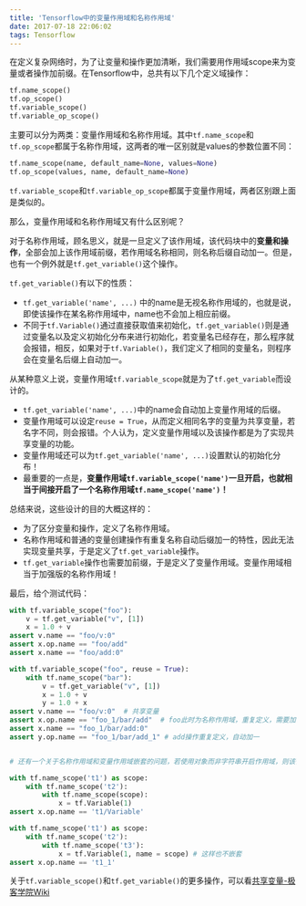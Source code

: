 ```yaml
---
title: 'Tensorflow中的变量作用域和名称作用域'
date: 2017-07-18 22:06:02
tags: Tensorflow
---
```


在定义复杂网络时，为了让变量和操作更加清晰，我们需要用作用域scope来为变量或者操作加前缀。在Tensorflow中，总共有以下几个定义域操作：

```python
tf.name_scope()
tf.op_scope()
tf.variable_scope()
tf.variable_op_scope()
```
主要可以分为两类：变量作用域和名称作用域。其中`tf.name_scope`和`tf.op_scope`都属于名称作用域，这两者的唯一区别就是values的参数位置不同：


```python
tf.name_scope(name, default_name=None, values=None)
tf.op_scope(values, name, default_name=None)
```

`tf.variable_scope`和`tf.variable_op_scope`都属于变量作用域，两者区别跟上面是类似的。

那么，变量作用域和名称作用域又有什么区别呢？

对于名称作用域，顾名思义，就是一旦定义了该作用域，该代码块中的**变量和操作**，全部会加上该作用域前缀，若作用域名称相同，则名称后缀自动加一。但是，也有一个例外就是`tf.get_variable()`这个操作。

`tf.get_variable()`有以下的性质：
- `tf.get_variable('name', ...)` 中的name是无视名称作用域的，也就是说，即使该操作在某名称作用域中，name也不会加上相应前缀。
- 不同于`tf.Variable()`通过直接获取值来初始化，`tf.get_variable()`则是通过变量名以及定义初始化分布来进行初始化，若变量名已经存在，那么程序就会报错，相反，如果对于`tf.Variable()`，我们定义了相同的变量名，则程序会在变量名后缀上自动加一。


从某种意义上说，变量作用域`tf.variable_scope`就是为了`tf.get_variable`而设计的。

- `tf.get_variable('name', ...)`中的name会自动加上变量作用域的后缀。
- 变量作用域可以设定`reuse = True`，从而定义相同名字的变量为共享变量，若名字不同，则会报错。个人认为，定义变量作用域以及该操作都是为了实现共享变量的功能。
- 变量作用域还可以为`tf.get_variable('name', ...)`设置默认的初始化分布！
- 最重要的一点是，**变量作用域`tf.variable_scope('name')`一旦开启，也就相当于间接开启了一个名称作用域`tf.name_scope('name')`！**

总结来说，这些设计的目的大概这样的：

- 为了区分变量和操作，定义了名称作用域。
- 名称作用域和普通的变量创建操作有重复名称自动后缀加一的特性，因此无法实现变量共享，于是定义了`tf.get_variable`操作。
- `tf.get_variable`操作也需要加前缀，于是定义了变量作用域。变量作用域相当于加强版的名称作用域！

最后，给个测试代码：

```python
with tf.variable_scope("foo"):
    v = tf.get_variable("v", [1])
    x = 1.0 + v
assert v.name == "foo/v:0"
assert x.op.name == "foo/add"
assert x.name == "foo/add:0"

with tf.variable_scope("foo", reuse = True):
    with tf.name_scope("bar"):
        v = tf.get_variable("v", [1])
        x = 1.0 + v
        y = 1.0 + x
assert v.name == "foo/v:0"  # 共享变量
assert x.op.name == "foo_1/bar/add"  # foo此时为名称作用域，重复定义，需要加一
assert x.name == "foo_1/bar/add:0"
assert y.op.name == "foo_1/bar/add_1" # add操作重复定义，自动加一


# 还有一个关于名称作用域和变量作用域嵌套的问题，若使用对象而非字符串开启作用域，则该作用域不嵌套

with tf.name_scope('t1') as scope:
    with tf.name_scope('t2'):
        with tf.name_scope(scope):
            x = tf.Variable(1)
assert x.op.name == 't1/Variable'

with tf.name_scope('t1') as scope:
    with tf.name_scope('t2'):
        with tf.name_scope('t3'):
            x = tf.Variable(1, name = scope) # 这样也不嵌套
assert x.op.name == 't1_1'
```

关于`tf.variable_scope()`和`tf.get_variable()`的更多操作，可以看[共享变量-极客学院Wiki](http://wiki.jikexueyuan.com/project/tensorflow-zh/how_tos/variable_scope.html)


